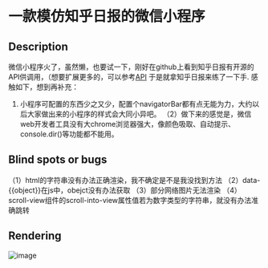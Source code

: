 # 一款模仿知乎日报的微信小程序

## Description
微信小程序火了，虽然懒，也要试一下，刚好在github上看到知乎日报有开源的API供调用，（想要扩展更多的，可以参考[API](https://github.com/izzyleung/ZhihuDailyPurify)
于是就拿知乎日报来练了一下手.
感触如下，想到再补充：
  1. 小程序可配置的东西少之又少，配置个navigatorBar都有点无能为力，大约以后大家做出来的小程序的样式会大同小异吧。
（2）做下来的感觉是，微信web开发者工具没有大chrome浏览器强大，像颜色吸取、自动提示、console.dir()等功能都不能用。

## Blind spots or bugs

（1）html的字符串没有办法正确渲染，我不确定是不是我没找到方法
（2）data-{{object}}在js中，obejct没有办法获取
（3）部分网络图片无法渲染
（4）scroll-view组件的scroll-into-view属性值若为数字类型的字符串，就没有办法准确跳转

## Rendering
![image](https://github.com/susan-github/wechatApp-zhihu/render.gif)

